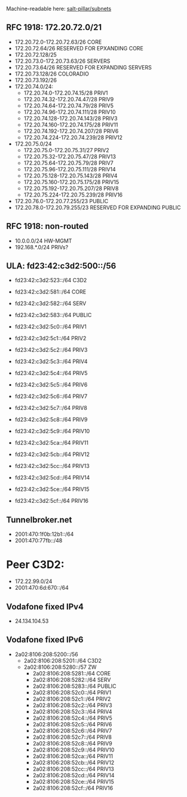 Machine-readable here: [salt-pillar/subnets](./salt-pillar/subnets/init.sls)

## RFC 1918: 172.20.72.0/21

* 172.20.72.0-172.20.72.63/26 CORE
* 172.20.72.64/26 RESERVED FOR EPXANDING CORE
* 172.20.72.128/25
* 172.20.73.0-172.20.73.63/26 SERVERS
* 172.20.73.64/26 RESERVED FOR EXPANDING SERVERS
* 172.20.73.128/26 COLORADIO
* 172.20.73.192/26
* 172.20.74.0/24:
  * 172.20.74.0-172.20.74.15/28 PRIV1
  * 172.20.74.32-172.20.74.47/28 PRIV9
  * 172.20.74.64-172.20.74.79/28 PRIV5
  * 172.20.74.96-172.20.74.111/28 PRIV10
  * 172.20.74.128-172.20.74.143/28 PRIV3
  * 172.20.74.160-172.20.74.175/28 PRIV11
  * 172.20.74.192-172.20.74.207/28 PRIV6
  * 172.20.74.224-172.20.74.239/28 PRIV12
* 172.20.75.0/24
  * 172.20.75.0-172.20.75.31/27 PRIV2
  * 172.20.75.32-172.20.75.47/28 PRIV13
  * 172.20.75.64-172.20.75.79/28 PRIV7
  * 172.20.75.96-172.20.75.111/28 PRIV14
  * 172.20.75.128-172.20.75.143/28 PRIV4
  * 172.20.75.160-172.20.75.175/28 PRIV15
  * 172.20.75.192-172.20.75.207/28 PRIV8
  * 172.20.75.224-172.20.75.239/28 PRIV16
* 172.20.76.0-172.20.77.255/23 PUBLIC
* 172.20.78.0-172.20.79.255/23 RESERVED FOR EXPANDING PUBLIC

## RFC 1918: non-routed

* 10.0.0.0/24 HW-MGMT
* 192.168.*.0/24 PRIVs?

## ULA: fd23:42:c3d2:500::/56

* fd23:42:c3d2:523::/64 C3D2

* fd23:42:c3d2:581::/64 CORE
* fd23:42:c3d2:582::/64 SERV
* fd23:42:c3d2:583::/64 PUBLIC
* fd23:42:c3d2:5c0::/64 PRIV1
* fd23:42:c3d2:5c1::/64 PRIV2
* fd23:42:c3d2:5c2::/64 PRIV3
* fd23:42:c3d2:5c3::/64 PRIV4
* fd23:42:c3d2:5c4::/64 PRIV5
* fd23:42:c3d2:5c5::/64 PRIV6
* fd23:42:c3d2:5c6::/64 PRIV7
* fd23:42:c3d2:5c7::/64 PRIV8
* fd23:42:c3d2:5c8::/64 PRIV9
* fd23:42:c3d2:5c9::/64 PRIV10
* fd23:42:c3d2:5ca::/64 PRIV11
* fd23:42:c3d2:5cb::/64 PRIV12
* fd23:42:c3d2:5cc::/64 PRIV13
* fd23:42:c3d2:5cd::/64 PRIV14
* fd23:42:c3d2:5ce::/64 PRIV15
* fd23:42:c3d2:5cf::/64 PRIV16

## Tunnelbroker.net

* 2001:470:1f0b:12b1::/64
* 2001:470:77fb::/48

# Peer C3D2:

* 172.22.99.0/24
* 2001:470:6d:670::/64

## Vodafone fixed IPv4
* 24.134.104.53

## Vodafone fixed IPv6
* 2a02:8106:208:5200::/56
  * 2a02:8106:208:5201::/64 C3D2
  * 2a02:8106:208:5280::/57 ZW
    * 2a02:8106:208:5281::/64 CORE
    * 2a02:8106:208:5282::/64 SERV
    * 2a02:8106:208:5283::/64 PUBLIC
    * 2a02:8106:208:52c0::/64 PRIV1
    * 2a02:8106:208:52c1::/64 PRIV2
    * 2a02:8106:208:52c2::/64 PRIV3
    * 2a02:8106:208:52c3::/64 PRIV4
    * 2a02:8106:208:52c4::/64 PRIV5
    * 2a02:8106:208:52c5::/64 PRIV6
    * 2a02:8106:208:52c6::/64 PRIV7
    * 2a02:8106:208:52c7::/64 PRIV8
    * 2a02:8106:208:52c8::/64 PRIV9
    * 2a02:8106:208:52c9::/64 PRIV10
    * 2a02:8106:208:52ca::/64 PRIV11
    * 2a02:8106:208:52cb::/64 PRIV12
    * 2a02:8106:208:52cc::/64 PRIV13
    * 2a02:8106:208:52cd::/64 PRIV14
    * 2a02:8106:208:52ce::/64 PRIV15
    * 2a02:8106:208:52cf::/64 PRIV16

